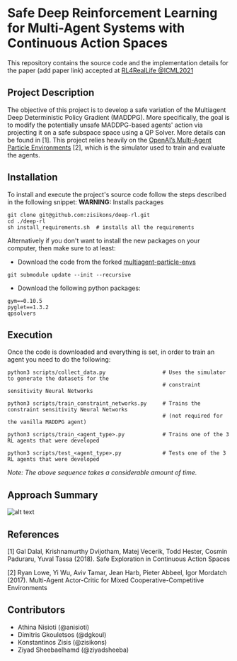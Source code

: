 # Safe Deep Reinforcement Learning for Multi-Agent Systems with Continuous Action Spaces

This repository contains the source code and the implementation details for the paper (add paper link)
accepted at [RL4RealLife @ICML2021](https://sites.google.com/view/RL4RealLife)

## Project Description
The objective of this project is to develop a safe variation of the Multiagent Deep Deterministic Policy Gradient (MADDPG). More specifically, the goal is to modify the potentially unsafe MADDPG-based agents' action via projecting it on a safe subspace space using a QP Solver. More details can be found in [1]. This project relies heavily on the [OpenAI’s Multi-Agent Particle Environments](https://github.com/openai/multiagent-particle-envs) [2], which is the simulator used to train and evaluate the agents.

## Installation
To install and execute the project's source code follow the steps described in the following snippet:
**WARNING:** Installs packages

```
git clone git@github.com:zisikons/deep-rl.git
cd ./deep-rl
sh install_requirements.sh  # installs all the requirements
```

Alternatively if you don't want to install the new packages on your computer, then make sure to at least:
* Download the code from the forked [multiagent-particle-envs](https://github.com/zisikons/multiagent-particle-envs/tree/a8ba7c4c49edbb7c164426fb90e141af465380b1)
```
git submodule update --init --recursive
```
* Download the following python packages:
```
gym==0.10.5
pyglet==1.3.2
qpsolvers
```

## Execution
Once the code is downloaded and everything is set, in order to train an agent you need to do the following:
```
python3 scripts/collect_data.py                  # Uses the simulator to generate the datasets for the
                                                 # constraint sensitivity Neural Networks
                                    
python3 scripts/train_constraint_networks.py     # Trains the constraint sensitivity Neural Networks
                                                 # (not required for the vanilla MADDPG agent) 

python3 scripts/train_<agent_type>.py            # Trains one of the 3 RL agents that were developed
                                       
python3 scripts/test_<agent_type>.py             # Tests one of the 3 RL agents that were developed            
```
*Note: The above sequence takes a considerable amount of time.*

## Approach Summary
![alt text](https://github.com/zisikons/deep-rl/blob/main/poster.jpeg)


## References
<a id="1">[1]</a>
Gal Dalal, Krishnamurthy Dvijotham, Matej Vecerik, Todd Hester, Cosmin Paduraru, Yuval Tassa (2018). 
Safe Exploration in Continuous Action Spaces

<a id="1">[2]</a>
Ryan Lowe, Yi Wu, Aviv Tamar, Jean Harb, Pieter Abbeel, Igor Mordatch (2017).
Multi-Agent Actor-Critic for Mixed Cooperative-Competitive Environments


## Contributors
- Athina Nisioti (@anisioti)
- Dimitris Gkouletsos (@dgkoul)
- Konstantinos Zisis (@zisikons)
- Ziyad Sheebaelhamd (@ziyadsheeba)
